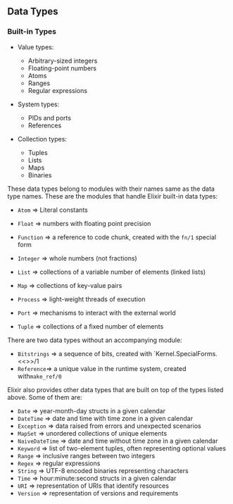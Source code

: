 ## Data Types

### Built-in Types

- Value types:

  - Arbitrary-sized integers
  - Floating-point numbers
  - Atoms
  - Ranges
  - Regular expressions

- System types:

  - PIDs and ports
  - References

- Collection types:

  - Tuples
  - Lists
  - Maps
  - Binaries

These data types belong to modules with their names same as the data type names.
These are the modules that handle Elixir built-in data types:

- `Atom` => Literal constants

- `Float` => numbers with floating point precision

- `Function` => a reference to code chunk, created with the `fn/1` special form

- `Integer` => whole numbers (not fractions)

- `List` => collections of a variable number of elements (linked lists)

- `Map` => collections of key-value pairs

- `Process` => light-weight threads of execution

- `Port` => mechanisms to interact with the external world

- `Tuple` => collections of a fixed number of elements

There are two data types without an accompanying module:

- `Bitstrings` => a sequence of bits, created with `Kernel.SpecialForms.<<>>/1
- `Reference`=> a unique value in the runtime system, created with`make_ref/0`

Elixir also provides other data types that are built on top of the types listed above. Some of them are:

- `Date` => year-month-day structs in a given calendar
- `DateTime` => date and time with time zone in a given calendar
- `Exception` => data raised from errors and unexpected scenarios
- `MapSet` => unordered collections of unique elements
- `NaiveDateTime` => date and time without time zone in a given calendar
- `Keyword` => list of two-element tuples, often representing optional values
- `Range` => inclusive ranges between two integers
- `Regex` => regular expressions
- `String` => UTF-8 encoded binaries representing characters
- `Time` => hour:minute:second structs in a given calendar
- `URI` => representation of URIs that identify resources
- `Version` => representation of versions and requirements
